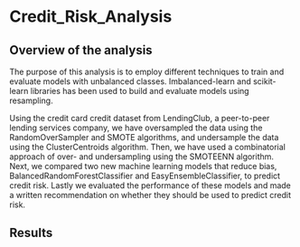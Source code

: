 # Credit_Risk_Analysis
## Overview of the analysis
The purpose of this analysis is to employ different techniques to train and evaluate models with unbalanced classes. Imbalanced-learn and scikit-learn libraries has been used to build and evaluate models using resampling.

Using the credit card credit dataset from LendingClub, a peer-to-peer lending services company, we have oversampled the data using the RandomOverSampler and SMOTE algorithms, and undersample the data using the ClusterCentroids algorithm. Then, we have used a combinatorial approach of over- and undersampling using the SMOTEENN algorithm. Next, we compared two new machine learning models that reduce bias, BalancedRandomForestClassifier and EasyEnsembleClassifier, to predict credit risk. Lastly we evaluated the performance of these models and made a written recommendation on whether they should be used to predict credit risk.

## Results

